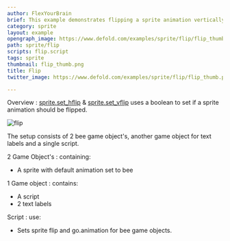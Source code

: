 ```yaml
---
author: FlexYourBrain
brief: This example demonstrates flipping a sprite animation vertically and horizontally.
category: sprite
layout: example
opengraph_image: https://www.defold.com/examples/sprite/flip/flip_thumb.png
path: sprite/flip
scripts: flip.script
tags: sprite
thumbnail: flip_thumb.png
title: Flip
twitter_image: https://www.defold.com/examples/sprite/flip/flip_thumb.png

---
```


Overview :  [sprite.set_hflip](https://defold.com/ref/beta/sprite/#sprite.set_hflip:url-flip) & [sprite.set_vflip](https://defold.com/ref/beta/sprite/#sprite.set_vflip:url-flip) uses a boolean to set if a sprite animation should be flipped.

![flip](flip.png)

The setup consists of 2 bee game object's, another game object for text labels and a single script.

2 Game Object's
: containing:
  - A sprite with default animation set to bee
  
1 Game object
: contains:
 - A script
 - 2 text labels

Script
: use:
  - Sets sprite flip and go.animation for bee game objects.